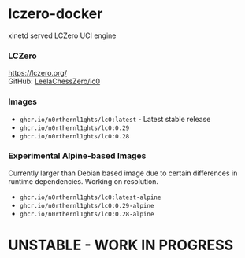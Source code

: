 # lczero-docker
xinetd served LCZero UCI engine

### LCZero
https://lczero.org/ <br/>
GitHub: [LeelaChessZero/lc0](https://github.com/LeelaChessZero/lc0)


### Images

- `ghcr.io/n0rthernl1ghts/lc0:latest` - Latest stable release
- `ghcr.io/n0rthernl1ghts/lc0:0.29`
- `ghcr.io/n0rthernl1ghts/lc0:0.28`

### Experimental Alpine-based Images
Currently larger than Debian based image due to certain differences in runtime dependencies. Working on resolution.

- `ghcr.io/n0rthernl1ghts/lc0:latest-alpine`
- `ghcr.io/n0rthernl1ghts/lc0:0.29-alpine`
- `ghcr.io/n0rthernl1ghts/lc0:0.28-alpine`

# UNSTABLE - WORK IN PROGRESS
